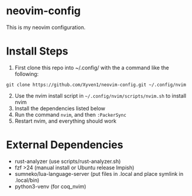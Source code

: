# neovim-config
This is my neovim configuration.

# Install Steps

1. First clone this repo into ~/.config/ with the a command like the following:

`git clone https://github.com/Xyven1/neovim-config.git ~/.config/nvim`

2. Use the nvim install script in `~/.config/nvim/scripts/nvim.sh` to install nvim
3. Install the dependencies listed below
3. Run the command `nvim`, and then `:PackerSync`
4. Restart nvim, and everything should work

# External Dependencies
- rust-analyzer (use scripts/rust-analyzer.sh)
- fzf >24 (manual install or Ubuntu release Impish)
- sumneko/lua-language-server (put files in .local and place symlink in .local/bin)
- python3-venv (for coq_nvim)
